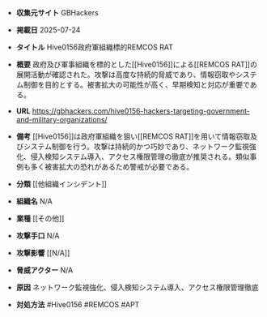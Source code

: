 - **収集元サイト**
GBHackers

- **掲載日**
2025-07-24

- **タイトル**
Hive0156政府軍組織標的REMCOS RAT

- **概要**
政府及び軍事組織を標的とした[[Hive0156]]による[[REMCOS RAT]]の展開活動が確認された。攻撃は高度な持続的脅威であり、情報窃取やシステム制御を目的とする。被害拡大の可能性が高く、早期検知と対応が重要である。

- **URL**
https://gbhackers.com/hive0156-hackers-targeting-government-and-military-organizations/

- **備考**
[[Hive0156]]は政府軍組織を狙い[[REMCOS RAT]]を用いて情報窃取及びシステム制御を行う。攻撃は持続的かつ巧妙であり、ネットワーク監視強化、侵入検知システム導入、アクセス権限管理の徹底が推奨される。類似事例も多く被害拡大の恐れがあるため警戒が必要である。

- **分類**
[[他組織インシデント]]

- **組織名**
N/A

- **業種**
[[その他]]

- **攻撃手口**
N/A

- **攻撃影響**
[[N/A]]

- **脅威アクター**
N/A

- **原因**
ネットワーク監視強化、侵入検知システム導入、アクセス権限管理徹底

- **対処方法**
#Hive0156 #REMCOS #APT
